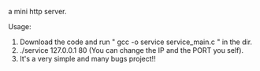 a mini http server.

Usage:
1. Download the code and run " gcc -o service service_main.c " in the dir.
2. ./service 127.0.0.1 80 (You can change the IP and the PORT you self).
3. It's a very simple and many bugs project!!
